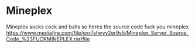 # Mineplex
Mineplex sucks cock and balls so heres the source code fuck you mineplex
https://www.mediafire.com/file/exr7sfwyy2er9s5/Mineplex_Server_Source_Code_%23FUCKMINEPLEX.rar/file
